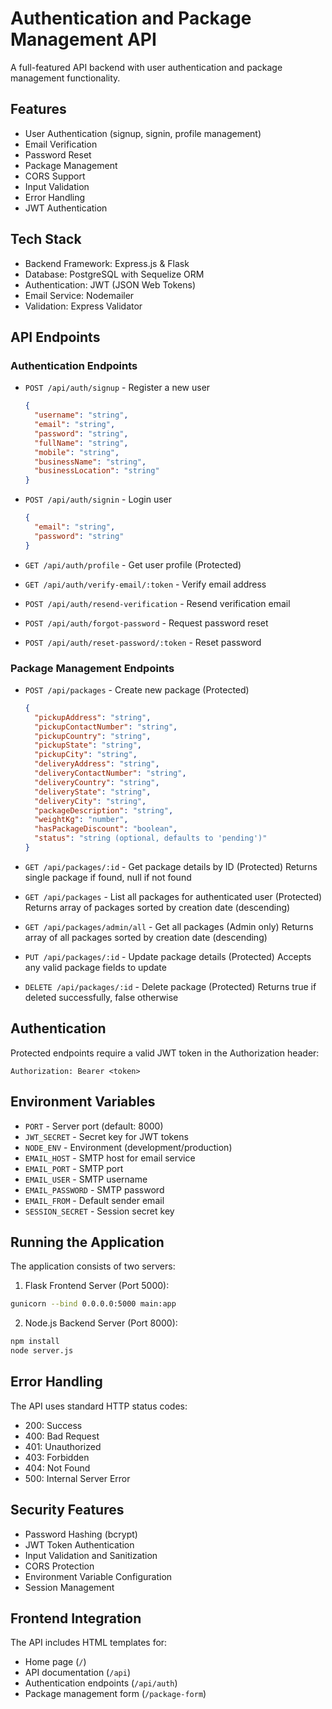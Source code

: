 
# Authentication and Package Management API

A full-featured API backend with user authentication and package management functionality.

## Features

- User Authentication (signup, signin, profile management)
- Email Verification
- Password Reset
- Package Management
- CORS Support
- Input Validation
- Error Handling
- JWT Authentication

## Tech Stack

- Backend Framework: Express.js & Flask
- Database: PostgreSQL with Sequelize ORM
- Authentication: JWT (JSON Web Tokens)
- Email Service: Nodemailer
- Validation: Express Validator

## API Endpoints

### Authentication Endpoints

- `POST /api/auth/signup` - Register a new user
  ```json
  {
    "username": "string",
    "email": "string",
    "password": "string",
    "fullName": "string",
    "mobile": "string",
    "businessName": "string",
    "businessLocation": "string"
  }
  ```

- `POST /api/auth/signin` - Login user
  ```json
  {
    "email": "string",
    "password": "string"
  }
  ```

- `GET /api/auth/profile` - Get user profile (Protected)
- `GET /api/auth/verify-email/:token` - Verify email address
- `POST /api/auth/resend-verification` - Resend verification email
- `POST /api/auth/forgot-password` - Request password reset
- `POST /api/auth/reset-password/:token` - Reset password

### Package Management Endpoints

- `POST /api/packages` - Create new package (Protected)
  ```json
  {
    "pickupAddress": "string",
    "pickupContactNumber": "string",
    "pickupCountry": "string",
    "pickupState": "string",
    "pickupCity": "string",
    "deliveryAddress": "string",
    "deliveryContactNumber": "string",
    "deliveryCountry": "string",
    "deliveryState": "string",
    "deliveryCity": "string",
    "packageDescription": "string",
    "weightKg": "number",
    "hasPackageDiscount": "boolean",
    "status": "string (optional, defaults to 'pending')"
  }
  ```

- `GET /api/packages/:id` - Get package details by ID (Protected)
  Returns single package if found, null if not found

- `GET /api/packages` - List all packages for authenticated user (Protected)
  Returns array of packages sorted by creation date (descending)

- `GET /api/packages/admin/all` - Get all packages (Admin only)
  Returns array of all packages sorted by creation date (descending)

- `PUT /api/packages/:id` - Update package details (Protected)
  Accepts any valid package fields to update

- `DELETE /api/packages/:id` - Delete package (Protected)
  Returns true if deleted successfully, false otherwise

## Authentication

Protected endpoints require a valid JWT token in the Authorization header:
```
Authorization: Bearer <token>
```

## Environment Variables

- `PORT` - Server port (default: 8000)
- `JWT_SECRET` - Secret key for JWT tokens
- `NODE_ENV` - Environment (development/production)
- `EMAIL_HOST` - SMTP host for email service
- `EMAIL_PORT` - SMTP port
- `EMAIL_USER` - SMTP username
- `EMAIL_PASSWORD` - SMTP password
- `EMAIL_FROM` - Default sender email
- `SESSION_SECRET` - Session secret key

## Running the Application

The application consists of two servers:

1. Flask Frontend Server (Port 5000):
```bash
gunicorn --bind 0.0.0.0:5000 main:app
```

2. Node.js Backend Server (Port 8000):
```bash
npm install
node server.js
```

## Error Handling

The API uses standard HTTP status codes:

- 200: Success
- 400: Bad Request
- 401: Unauthorized
- 403: Forbidden
- 404: Not Found
- 500: Internal Server Error

## Security Features

- Password Hashing (bcrypt)
- JWT Token Authentication
- Input Validation and Sanitization
- CORS Protection
- Environment Variable Configuration
- Session Management

## Frontend Integration

The API includes HTML templates for:
- Home page (`/`)
- API documentation (`/api`)
- Authentication endpoints (`/api/auth`)
- Package management form (`/package-form`)
